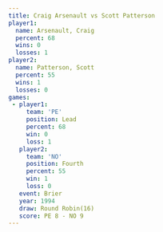 ```yaml
---
title: Craig Arsenault vs Scott Patterson
player1:                
  name: Arsenault, Craig
  percent: 68           
  wins: 0               
  losses: 1             
player2:                
  name: Patterson, Scott
  percent: 55           
  wins: 1               
  losses: 0             
games:
 - player1:        
     team: 'PE'    
     position: Lead
     percent: 68   
     win: 0        
     loss: 1       
   player2:          
     team: 'NO'      
     position: Fourth
     percent: 55     
     win: 1          
     loss: 0         
   event: Brier         
   year: 1994           
   draw: Round Robin(16)
   score: PE 8 - NO 9   
---
```

